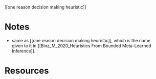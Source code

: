[[one reason decision making heuristic]]


# Notes
- same as [[one reason decision making heuristic]], which is the name given to it in [[Binz_M_2020_Heuristics From Bounded Meta-Learned Inference]].


# Resources